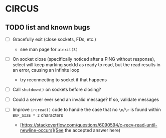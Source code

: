 # CIRCUS
## TODO list and known bugs

- [ ] Gracefully exit (close sockets, FDs, etc.)
  * see man page for `atexit(3)`

- [ ] On socket close (specifically noticed after a PING without response), select will keep marking sockfd as ready to read, but the read results in an error, causing an infinite loop
  * try reconnecting to socket if that happens

- [ ] Call `shutdown()` on sockets before closing?

- [ ] Could a server ever send an invalid message? If so, validate messages

- [ ] Improve `ircread()` code to handle the case that no `\n`/`\r` is found within `BUF_SIZE * 2` characters
  * [https://stackoverflow.com/questions/6090594/c-recv-read-until-newline-occurs](See the accepted answer here)
